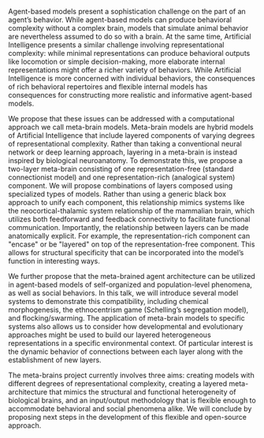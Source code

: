 Agent-based models present a sophistication challenge on the part of an agent’s behavior. While agent-based models can produce behavioral complexity without a complex brain, models that simulate animal behavior are nevertheless assumed to do so with a brain. At the same time, Artificial Intelligence presents a similar challenge involving representational complexity: while minimal representations can produce behavioral outputs like locomotion or simple decision-making, more elaborate internal representations might offer a richer variety of behaviors. While Artificial Intelligence is more concerned with individual behaviors, the consequences of rich behavioral repertoires and flexible internal models has consequences for constructing more realistic and informative agent-based models. 

We propose that these issues can be addressed with a computational approach we call meta-brain models. Meta-brain models are hybrid models of  Artificial Intelligence that include layered components of varying degrees of representational complexity. Rather than taking a conventional neural network or deep learning approach, layering in a meta-brain is instead inspired by biological neuroanatomy. To demonstrate this, we propose a two-layer meta-brain consisting of one representation-free (standard connectionist model) and one representation-rich (analogical system) component. We will propose combinations of layers composed using specialized types of models. Rather than using a generic black box approach to unify each component, this relationship mimics systems like the neocortical-thalamic system relationship of the mammalian brain, which utilizes both feedforward and feedback connectivity to facilitate functional communication. Importantly, the relationship between layers can be made anatomically explicit. For example, the representation-rich component can "encase" or be "layered" on top of the representation-free component. This allows for structural specificity that can be incorporated into the model’s function in interesting ways.

We further propose that the meta-brained agent architecture can be utilized in agent-based models of self-organized and population-level phenomena, as well as social behaviors. In this talk, we will introduce several model systems to demonstrate this compatibility, including chemical morphogenesis, the ethnocentrism game (Schelling’s segregation model), and flocking/swarming. The application of meta-brain models to specific systems also allows us to consider how developmental and evolutionary approaches might be used to build our layered heterogeneous representations in a specific environmental context. Of particular interest is the dynamic behavior of connections between each layer along with the establishment of new layers.

The meta-brains project currently involves three aims: creating models with different degrees of representational complexity, creating a layered meta-architecture that mimics the structural and functional heterogeneity of biological brains, and an input/output methodology that is flexible enough to accommodate behavioral and social phenomena alike. We will conclude by proposing next steps in the development of this flexible and open-source approach.


